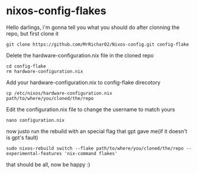 # nixos-config-flakes

Hello darlings, i'm gonna tell you what you should do after clonning the repo, but first clone it
```
git clone https://github.com/MrRichar02/Nixos-config.git config-flake
```

Delete the hardware-configuration.nix file in the cloned repo

```
cd config-flake
rm hardware-configuration.nix
```

Add your hardware-configuration.nix to config-flake direcotory

```
cp /etc/nixos/hardware-configuration.nix path/to/where/you/cloned/the/repo
```

Edit the configuration.nix file to change the username to match yours

```
nano configuration.nix
```

now justo run the rebuild with an special flag that gpt gave me(if it doesn't is gpt's fault)

```
sudo nixos-rebuild switch --flake path/to/where/you/cloned/the/repo --experimental-features 'nix-command flakes'
```

that should be all, now be happy :)

